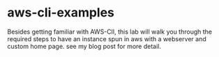 # aws-cli-examples
 Besides getting familiar with AWS-ClI, this lab will walk you through the required steps to have an instance spun in aws with a webserver and custom home page. 
see my blog post for more detail.
